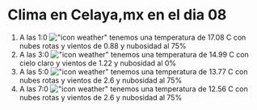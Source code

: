 # Clima en Celaya,mx en el dia 08

1. A las 1:0 !["icon weather"](http://openweathermap.org/img/w/04n.png) tenemos una temperatura de 17.08 C con nubes rotas y  vientos de 0.88 y nubosidad al 75%
1. A las 3:0 !["icon weather"](http://openweathermap.org/img/w/01n.png) tenemos una temperatura de 14.99 C con cielo claro y  vientos de 1.22 y nubosidad al 0%
1. A las 5:0 !["icon weather"](http://openweathermap.org/img/w/04n.png) tenemos una temperatura de 13.77 C con nubes rotas y  vientos de 2.6 y nubosidad al 75%
1. A las 7:0 !["icon weather"](http://openweathermap.org/img/w/04n.png) tenemos una temperatura de 12.56 C con nubes rotas y  vientos de 2.6 y nubosidad al 75%

